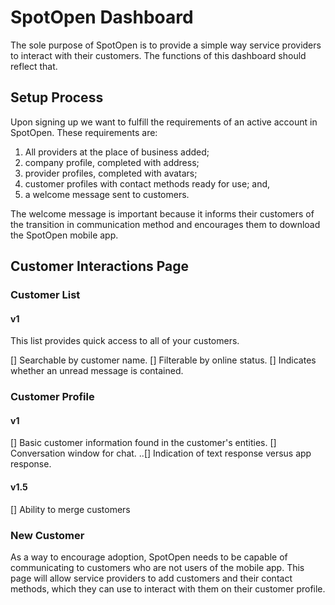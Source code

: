 # SpotOpen Dashboard

The sole purpose of SpotOpen is to provide a simple way service providers to interact with their customers. The functions of this dashboard should reflect that.

## Setup Process

Upon signing up we want to fulfill the requirements of an active account in SpotOpen. These requirements are:

1. All providers at the place of business added;
2. company profile, completed with address;
3. provider profiles, completed with avatars;
2. customer profiles with contact methods ready for use; and,
3. a welcome message sent to customers.

The welcome message is important because it informs their customers of the transition in communication method and encourages them to download the SpotOpen mobile app.

## Customer Interactions Page

### Customer List

#### v1

This list provides quick access to all of your customers.

[] Searchable by customer name.
[] Filterable by online status.
[] Indicates whether an unread message is contained.

### Customer Profile

#### v1

[] Basic customer information found in the customer's entities.
[] Conversation window for chat.
..[] Indication of text response versus app response.

#### v1.5

[] Ability to merge customers

### New Customer

As a way to encourage adoption, SpotOpen needs to be capable of communicating to customers who are not users of the mobile app. This page will allow service providers to add customers and their contact methods, which they can use to interact with them on their customer profile.